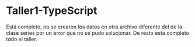 # Taller1-TypeScript

Está completo, no se crearon los datos en otra archivo diferente del de la clase series por un error que no se pudo solucionar.
De resto esta completo todo el taller.

